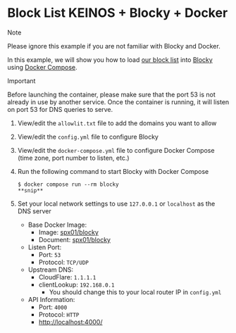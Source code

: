 # Block List KEINOS + Blocky + Docker

> [!NOTE]
> Please ignore this example if you are not familiar with Blocky and Docker.

In this example, we will show you how to load [our block list](https://raw.githubusercontent.com/KEINOS/BlockList/refs/heads/main/hosts_all-in-one.txt) into [Blocky](https://0xerr0r.github.io/blocky/latest/) using [Docker Compose](https://docs.docker.com/compose/).

> [!IMPORTANT]
> Before launching the container, please make sure that the port 53 is not already in use by another service. Once the container is running, it will listen on port 53 for DNS queries to serve.

1. View/edit the `allowlit.txt` file to add the domains you want to allow
2. View/edit the `config.yml` file to configure Blocky
3. View/edit the `docker-compose.yml` file to configure Docker Compose (time zone, port number to listen, etc.)
4. Run the following command to start Blocky with Docker Compose

    ```shellsession
    $ docker compose run --rm blocky
    **snip**
    ```

5. Set your local network settings to use `127.0.0.1` or `localhost` as the DNS server

    - Base Docker Image:
        - Image: [spx01/blocky](https://hub.docker.com/r/spx01/blocky)
        - Document: [spx01/blocky](https://0xerr0r.github.io/blocky/latest/installation/#run-with-docker)
    - Listen Port:
        - Port: `53`
        - Protocol: `TCP/UDP`
    - Upstream DNS:
        - CloudFlare: `1.1.1.1`
        - clientLookup: `192.168.0.1`
            - You should change this to your local router IP in `config.yml`
    - API Information:
        - Port: `4000`
        - Protocol: `HTTP`
        - [http://localhost:4000/](http://localhost:4000/)
